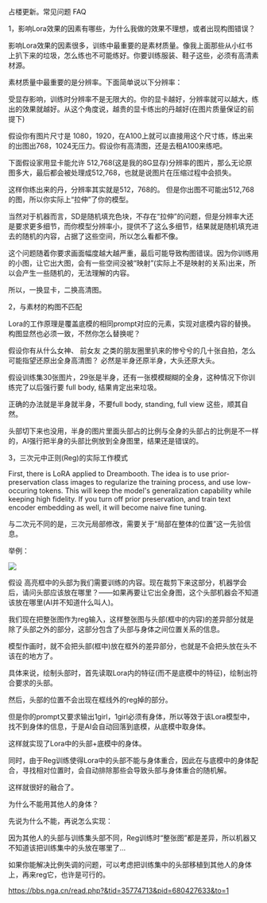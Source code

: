 占楼更新。常见问题 FAQ  
  
1，影响Lora效果的因素有哪些，为什么我做的效果不理想，或者出现构图错误？  
  
影响Lora效果的因素很多，训练中最重要的是素材质量。像我上面那些从小红书上扒下来的垃圾，怎么练也不可能练好。你要训练服装、鞋子这些，必须有高清素材源。  
  
素材质量中最重要的是分辨率。下面简单说以下分辨率：  
  
受显存影响，训练时分辨率不是无限大的。你的显卡越好，分辨率就可以越大，练出的效果就越好。从这个角度说，越贵的显卡练出的丹越好(在图片质量保证的前提下)  
  
假设你有图片尺寸是 1080，1920，在A100上就可以直接用这个尺寸练，练出来的出图出768，1024无压力。假设你有高清图，还是去租A100来练吧。  
  
下面假设家用显卡能允许 512,768(这是我的8G显存)分辨率的图片，那么无论原图多大，最后都会被处理成512,768，也就是说图片在压缩过程中会损失。  
  
这样你练出来的丹，分辨率其实就是512，768的。 但是你出图不可能出512,768的图，所以你实际上“拉伸”了你的模型。  
  
  
当然对于机器而言，SD是随机填充色块，不存在“拉伸”的问题，但是分辨率大还是要求更多细节，而你模型分辨率小，提供不了这么多细节，结果就是随机填充进去的随机的内容，占据了这些空间，所以怎么看都不像。  
  
这个问题随着你要求画面幅度越大越严重，最后可能导致构图错误。因为你训练用的小图，让它出大图，会有一些空间没被“映射”(实际上不是映射的关系)出来，所以会产生一些随机的，无法理解的内容。  
  
所以，一换显卡，二换高清图。  
  
  
2，与素材的构图不匹配  
  
Lora的工作原理是覆盖底模的相同prompt对应的元素，实现对底模内容的替换。构图显然也必须一致，不然你怎么替换呢？  
  
假设你有从什么女神、 前女友 之类的朋友圈里扒来的惨兮兮的几十张自拍，怎么可能指望还原出全身高清图？ 必然是半身还原半身，大头还原大头。  
  
假设训练集30张图片，29张是半身，还有一张模模糊糊的全身，这种情况下你训练完了以后强行要 full body, 结果肯定出来垃圾。  
  
正确的办法就是半身就半身，不要full body, standing, full view 这些，顺其自然。  
  
头部切下来也没用，半身的图片里面头部占的比例与全身的头部占的比例是不一样的，AI强行把半身的头部比例放到全身图里，结果还是错误的。  
  
3，三次元中正则(Reg)的实际工作模式  
  
  
First, there is LoRA applied to Dreambooth. The idea is to use prior-preservation class images to regularize the training process, and use low-occuring tokens. This will keep the model's generalization capability while keeping high fidelity. If you turn off prior preservation, and train text encoder embedding as well, it will become naive fine tuning.  
  
与二次元不同的是，三次元局部修改，需要关于“局部在整体的位置”这一先验信息。  
  
举例：  
  
![](https://img.nga.178.com/attachments/mon_202303/26/-9lddQ18h-7j7gK29T3cSk1-pm.jpg)  
  
假设 高亮框中的头部为我们需要训练的内容。现在裁剪下来这部分，机器学会后，请问头部应该放在哪里？——如果再要让它出全身图，这个头部机器会不知道该放在哪里(AI并不知道什么叫人)。  
  
我们现在把整张图作为reg输入，这样整张图与头部(框中的内容)的差异部分就是除了头部之外的部分，这部分包含了头部与身体之间位置关系的信息。  
  
模型作画时，就不会把头部(框中)放在框外的差异部分，也就是不会把头放在头不该在的地方了。  
  
具体来说，绘制头部时，首先读取Lora内的特征(而不是底模中的特征)，绘制出符合要求的头部。  
  
然后，头部的位置不会出现在框线外的reg掉的部分。  
  
但是你的prompt又要求输出1girl，1girl必须有身体，所以等效于该Lora模型中，找不到身体的信息，于是AI会自动回落到底模，从底模中取身体。  
  
这样就实现了Lora中的头部+底模中的身体。  
  
同时，由于Reg训练使得Lora中的头部不能与身体重合，因此在与底模中的身体配合，寻找相对位置时，会自动排除那些会导致头部与身体重合的随机解。  
  
这样就很好的融合了。  
  
为什么不能用其他人的身体？  
  
  
先说为什么不能，再说怎么实现：  
  
因为其他人的头部与训练集头部不同，Reg训练时“整张图”都是差异，所以机器又不知道该把训练集中的头放在哪里了…  
  
如果你能解决比例失调的问题，可以考虑把训练集中的头部移植到其他人的身体上，再来reg它，也许是可行的。  
  
https://bbs.nga.cn/read.php?&tid=35774713&pid=680427633&to=1